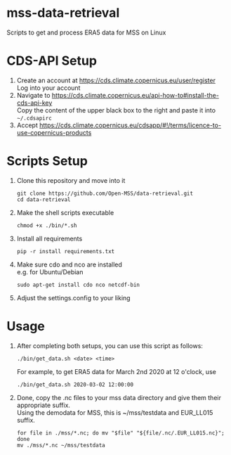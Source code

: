 mss-data-retrieval
====================
Scripts to get and process ERA5 data for MSS on Linux

CDS-API Setup
=============
1. Create an account at https://cds.climate.copernicus.eu/user/register \
   Log into your account
2. Navigate to https://cds.climate.copernicus.eu/api-how-to#install-the-cds-api-key \
   Copy the content of the upper black box to the right and paste it into `~/.cdsapirc`
3. Accept https://cds.climate.copernicus.eu/cdsapp/#!/terms/licence-to-use-copernicus-products

Scripts Setup
=============
1. Clone this repository and move into it

       git clone https://github.com/Open-MSS/data-retrieval.git
       cd data-retrieval

2. Make the shell scripts executable

       chmod +x ./bin/*.sh

3. Install all requirements

       pip -r install requirements.txt

4. Make sure cdo and nco are installed\
   e.g. for Ubuntu/Debian

       sudo apt-get install cdo nco netcdf-bin
       
5. Adjust the settings.config to your liking

Usage
=====
1. After completing both setups, you can use this script as follows:

       ./bin/get_data.sh <date> <time>

   For example, to get ERA5 data for March 2nd 2020 at 12 o'clock, use

       ./bin/get_data.sh 2020-03-02 12:00:00

2. Done, copy the .nc files to your mss data directory and give them their appropriate suffix.\
   Using the demodata for MSS, this is ~/mss/testdata and EUR_LL015 suffix. 

       for file in ./mss/*.nc; do mv "$file" "${file/.nc/.EUR_LL015.nc}"; done
       mv ./mss/*.nc ~/mss/testdata

